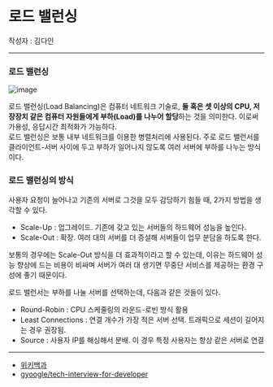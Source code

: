 # 로드 밸런싱
작성자 : 김다인

---
### 로드 밸런싱
![image](https://upload.wikimedia.org/wikipedia/commons/thumb/a/a6/Elasticsearch_Cluster_August_2014.png/600px-Elasticsearch_Cluster_August_2014.png)    

로드 밸런싱(Load Balancing)은 컴퓨터 네트워크 기술로, **둘 혹은 셋 이상의 CPU, 저장장치 같은 컴퓨터 자원들에게 부하(Load)를 나누어 할당**하는 것을 의미한다. 이로써 가용성, 응답시간 최적화가 가능하다.  
로드 밸런싱은 보통 내부 네트워크를 이용한 병렬처리에 사용된다. 주로 로드 밸런서를 클라이언트-서버 사이에 두고 부하가 일어나지 않도록 여러 서버에 부하를 나누는 방식이다.    

### 로드 밸런싱의 방식
사용자 요청이 늘어나고 기존의 서버로 그것을 모두 감당하기 힘들 때, 2가지 방법을 생각할 수 있다.
* Scale-Up : 업그레이드. 기존에 갖고 있는 서버들의 하드웨어 성능을 높인다.
* Scale-Out : 확장. 여러 대의 서버를 더 증설해 서버들이 업무 분담을 하도록 한다.  

보통의 경우에는 Scale-Out 방식을 더 효과적이라고 할 수 있는데, 이유는 하드웨어 성능 향상에 드는 비용이 비싸며 서버가 여러 대 생기면 무중단 서비스를 제공하는 환경 구성에 좋기 때문이다.  

로드 밸런서는 부하를 나눌 서버를 선택하는데, 다음과 같은 것들이 있다.
* Round-Robin : CPU 스케줄링의 라운드-로빈 방식 활용
* Least Connections : 연결 개수가 가장 적은 서버 선택. 트래픽으로 세션이 길어지는 경우 권장됨.
* Source : 사용자 IP를 해싱해서 분배. 이 경우 특정 사용자는 항상 같은 서버로 연결

---
* [위키백과](https://ko.wikipedia.org/wiki/%EB%B6%80%ED%95%98%EB%B6%84%EC%82%B0)
* [gyoogle/tech-interview-for-developer](https://github.com/gyoogle/tech-interview-for-developer/blob/master/Computer%20Science/Network/%EB%A1%9C%EB%93%9C%20%EB%B0%B8%EB%9F%B0%EC%8B%B1(Load%20Balancing).md)
